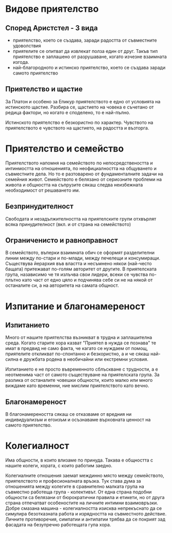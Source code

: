 # Видове приятелство
## Според Аристстел - 3 вида
- приятелство, което се създава, заради радостта от съвместните удоволствия
- приятелите се опитват да извлекат полза един от друг. Такъв тип приятелство е
заплашено от разрушаване, когато изчезне взаимната изгода.
- най-благородното и истинско приятелство, което се създава заради самото приятелство

## Приятелство и щастие
За Платон и особено за Епикур приятелството е едно от условията на истинското щастие.
Разбира се, щастието на човека е съчетано от редица фактори, но когато е споделено,
то е най-пълно.

Истинското приятелство е безкористно по характер. Чувството на приятелството е
чувството на щастието, на радостта и възторга.

# Приятелство и семейство
Приятелството напомня на семейството по непосредствеността и интинмостта на
отношенията, по неофициалността на общуването и съвместните дела. Но то е разтоварено
от фундаменталните задачи на семейния живот. Семейството е белязано от сериозните
проблеми на живота и общността на съпрузите сякаш следва неизбежната необходимост
от решаването им.

## Безпринудителност
Свободата и незадължителността на приятелските групи отхвърлят всяка принудителност
(вкл. и от страна на семейството)

## Ограниченисто и равноправност
В семейството, въперки взаимната обич се оформят разделителни линии между по-стари и
по-млади, между печелещи и консумиращи. Съществува йерархия във властта и несъмнено
някои (най-често бащата) притежават по-голям авторитет от другите. В приятелската
група, назависимо че тя излъчва свои лидери, всеки се чувства по-плътно като част от
едно цяло и подчинява себе си не на някой от останалите си, а на авторитета на самата
общност.

# Изпитание и благонамереност
## Изпитанието
Много от нашите приятелства възникват в трудна и заплашителна среда. Когато старите
хора казват "Приятел в нужда се познава" те имат в предвид не само факта, че кагато
се нуждаем от помощ, приятелите откликват по-спонтанно и безкористно, а и че сякаш
най-силна е дружбата родена в необичайни или екстремни условия.

Изпитанието е не просто въвременното сблъскване с трудности, а е неотменима част от
самото съществуване на приятелската група. За разлика от останалите човешки общности,
които малко или много виждаме като временни, ние мислим приятелството като вечно.

## Благонамереност
В благонамереността сякаш се отказваме от вредния ни индивидуализъм и егоизъм и
осъзнаваме върховната ценност на самото приятелство.

# Колегиалност
Има общности, в които влизаме по принуда. Такава е общността с нашите колеги, хората,
с които работим заедно.

Колегиалните отношения заемат междинно място между семейството, приятелството и
професионалната връзка. Тук става дума за отношенията между колегите в сравнително
малката група на съвместно работеща група - колективът. От една страна подобни
общности са белязани от бюрократични правила и етикети, но от друга страна отпечатват
особеностите на личните интимни взаимовръзки. Добре смазана машина - колегиалността
изисква непрекъснато да се симулира безотказната работа и изрядността на съвместното
действие. Личните противоречия, симпатии и антипатии трябва да се покрият зад 
фасадата на безупречно работещата гупа хора.